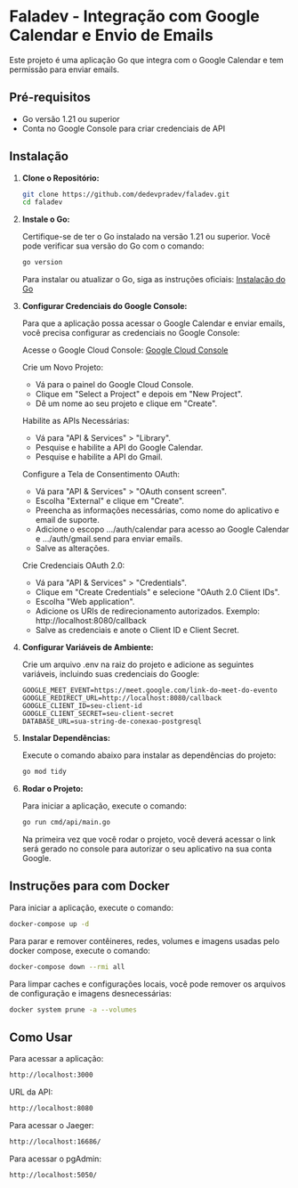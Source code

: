 # Faladev - Integração com Google Calendar e Envio de Emails

Este projeto é uma aplicação Go que integra com o Google Calendar e tem permissão para enviar emails.

## Pré-requisitos

- Go versão 1.21 ou superior
- Conta no Google Console para criar credenciais de API

## Instalação

1. **Clone o Repositório:**

   ```bash
   git clone https://github.com/dedevpradev/faladev.git
   cd faladev
   ```

2. **Instale o Go:**

   Certifique-se de ter o Go instalado na versão 1.21 ou superior. Você pode verificar sua versão do Go com o comando:

   ```bash
   go version
   ```

   Para instalar ou atualizar o Go, siga as instruções oficiais: [Instalação do Go](https://golang.org/doc/install)

3. **Configurar Credenciais do Google Console:**

   Para que a aplicação possa acessar o Google Calendar e enviar emails, você precisa configurar as credenciais no Google Console:

   Acesse o Google Cloud Console: [Google Cloud Console](https://console.cloud.google.com/)

   Crie um Novo Projeto:

   - Vá para o painel do Google Cloud Console.
   - Clique em "Select a Project" e depois em "New Project".
   - Dê um nome ao seu projeto e clique em "Create".

   Habilite as APIs Necessárias:

   - Vá para "API & Services" > "Library".
   - Pesquise e habilite a API do Google Calendar.
   - Pesquise e habilite a API do Gmail.

   Configure a Tela de Consentimento OAuth:

   - Vá para "API & Services" > "OAuth consent screen".
   - Escolha "External" e clique em "Create".
   - Preencha as informações necessárias, como nome do aplicativo e email de suporte.
   - Adicione o escopo .../auth/calendar para acesso ao Google Calendar e .../auth/gmail.send para enviar emails.
   - Salve as alterações.

   Crie Credenciais OAuth 2.0:

   - Vá para "API & Services" > "Credentials".
   - Clique em "Create Credentials" e selecione "OAuth 2.0 Client IDs".
   - Escolha "Web application".
   - Adicione os URIs de redirecionamento autorizados. Exemplo: http://localhost:8080/callback
   - Salve as credenciais e anote o Client ID e Client Secret.

4. **Configurar Variáveis de Ambiente:**

   Crie um arquivo .env na raiz do projeto e adicione as seguintes variáveis, incluindo suas credenciais do Google:

   ```env
   GOOGLE_MEET_EVENT=https://meet.google.com/link-do-meet-do-evento
   GOOGLE_REDIRECT_URL=http://localhost:8080/callback
   GOOGLE_CLIENT_ID=seu-client-id
   GOOGLE_CLIENT_SECRET=seu-client-secret
   DATABASE_URL=sua-string-de-conexao-postgresql
   ```

5. **Instalar Dependências:**

   Execute o comando abaixo para instalar as dependências do projeto:

   ```bash
   go mod tidy
   ```

6. **Rodar o Projeto:**

   Para iniciar a aplicação, execute o comando:

   ```bash
   go run cmd/api/main.go
   ```
   Na primeira vez que você rodar o projeto, você deverá acessar o link será gerado no console para autorizar o seu aplicativo na sua conta Google.

## Instruções para com Docker

   Para iniciar a aplicação, execute o comando:

   ```bash
   docker-compose up -d
   ```

   Para parar e remover contêineres, redes, volumes e imagens usadas pelo docker compose, execute o comando:

   ```bash
   docker-compose down --rmi all
   ```

   Para limpar caches e configurações locais, você pode remover os arquivos de configuração e imagens desnecessárias:

   ```bash
   docker system prune -a --volumes
   ```

## Como Usar

   Para acessar a aplicação:

   ```bash
   http://localhost:3000
   ```

   URL da API:

   ```bash
   http://localhost:8080
   ```

   Para acessar o Jaeger:

   ```bash
   http://localhost:16686/
   ```

   Para acessar o pgAdmin:

   ```bash
   http://localhost:5050/
   ```

